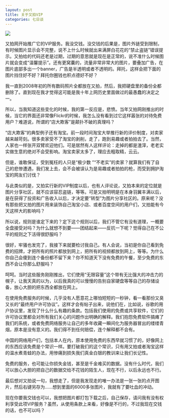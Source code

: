 ```yaml
---
layout: post
title: 关于又拍VIP
categories: 七日谈
---
```

![](https://ws1.sinaimg.cn/large/4b91f9d5gy1fvlzixysa9j20yk0ps7fi.jpg)

又拍网开始推广它的VIP服务。我没交钱。没交钱的后果是，图片外链受到限制，有时候图片显示会不完整，说不上什么时候就出来满屏白花花的“禁止盗链”错误提示。又拍给的代码还老是过期，过期的意思就是现在是正常的，说不准什么时候图片就会变成“温馨提示”。还有更窝囊的，流量非常非常大的图片，要叠加广告，在图片底部多出一个banner，广告是半透明或者不透明的。拜托，这样会把下面的图片挡住好不好？拜托你圈钱也积点德好不好？

我一直到2008年初的所有数码照片全都放在又拍，然后，我把硬盘里的备份全都删除了。直到现在我才觉得这可能是我十年上网历史里面做过的最愚蠢的决定之一。

所以，当我知道这些变化的时候，我的第一反应是，悲愤。当年又拍网刚推出的时候，当它的界面还非常像Flickr的时候，我怎么没有看到过它这样嚣张的对待免费用户？难道说，所谓的“店大欺客”是颠扑不破的真理吗？

“店大欺客”的典型例子还有淘宝。前一段时间淘宝大举推行新的评价制度，对卖家越来越苛刻。很多卖家受不了淘宝的剥削，走了，跑到易趣或者拍拍去了。当然，人家也一样张开双臂欢迎他们。可是居然有人这样评论：走掉的都是渣滓，老老实实做生意的绝对不会受影响。淘宝卖家太多了，理应去粗取精，云云。

但是，谁敢保证，受到冤枉的人只是“极少数 ”“不老实”的卖家？就算我们有了自己的悲惨遭遇，我们发上去，会不会被误认为是易趣或者拍拍的枪，而受到拥护淘宝的网友们讨伐？

与此类似的是，又拍实行新的VIP制度以后，也有人评论说，又拍本来的定位就是图片分享社区，就不应该容忍盗链，等等。可是又拍明明是在本身羽翼丰满以后，是在获得了投资和广告收入以后，才决定要“转型”为图片分享社区的。原来呢？没有那些把又拍的图片用来装饰自己淘宝小店、或者百度空间的用户们，又拍能有今天这样大的影响吗？

所以说，规则是谁定下来的？定下这个规则以后，我们不管它有没有道理，一概要全盘接受对吗？为什么就想不到要——团结起来——反抗一下呢？觉得自己在不公平的规则之下活得很舒服吗？

很好，牢骚也发完了，我接下来就要检讨我自己。有人会说，当初是你自己看到免费的招牌，才把所有的照片都放到网上，把所有的视频都放到网上，等等。为什么你自己会傻到连个备份都不留下来？你不知道天下没有免费的午餐，至少免费的东西不会让你那么舒服吗？

呵呵。当时这些服务刚刚推出，它们使用“无限容量”这个带有无比强大的冲击力的幌子，让我天真的以为，以后我真的可以慢慢的告别自家硬盘等等自己的存储设备，放心大胆的把东西全都放在网上。

在使用免费服务的时候，几乎没有人愿意花上哪怕短短的一秒钟，看一看那份又臭又长的“最终用户许可协议”。这样才会有帖子出来，说他们在，比如说，谷歌的用户协议里，发现了什么什么有趣的条款。包括我们使用的免费或共享软件，它们的许可协议里都会对所有我们关心的问题作出明确的解释。我们抱怨免费软件搞瘫了我们的系统，或者免费网络服务让自己的多年收藏一瞬间化为服务器冒出的缕缕青烟，原本是没有意义的。我们得不到任何赔偿，连个解释都不会有。

中国的网络用户们，包括本人在内，原本使用免费的东西早就习惯了的，好像网上的东西应该免费是个常识一样。要打破我们的这个常识，只有用又拍或者淘宝这样的温水煮青蛙的办法，用惨痛到损失我们真金白银的教训来让我们长记性。

免费的服务，也可能让你损失金钱，甚至是千金难买的数据。没有什么时代，我们可以放心大胆的把自己的数据交给不花钱的陌生人，现在不行，以后永远也不行。

最后想对又拍说一句，我想走了，但是我发现走的唯一办法是一张一张的点开图片，然后右键另存为……想到里面的6000多张图片，我就有了要吐血的冲动。

现在你要我交钱也可以，我想把图片都打包下载之后，自己保存，请问我有没有权利享受此项VIP服务？虽然，从使用条款上来看，好像是不行的，不过我现在交钱的话，也不可以吗？